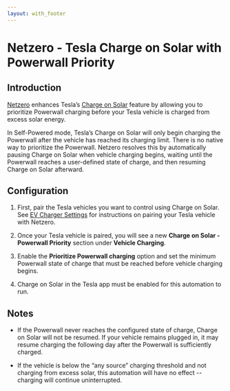```yaml
---
layout: with_footer
---
```


# Netzero - Tesla Charge on Solar with Powerwall Priority

## Introduction

[Netzero](https://www.netzero.energy) enhances Tesla’s
[Charge on Solar](https://www.tesla.com/support/tesla-app/charge-on-solar)
feature by allowing you to prioritize Powerwall charging before your Tesla vehicle is charged from
excess solar energy.

In Self-Powered mode, Tesla’s Charge on Solar will only begin charging the Powerwall after the
vehicle has reached its charging limit. There is no native way to prioritize the Powerwall.
Netzero resolves this by automatically pausing Charge on Solar when vehicle charging begins,
waiting until the Powerwall reaches a user-defined state of charge, and then resuming
Charge on Solar afterward.

## Configuration

1. First, pair the Tesla vehicles you want to control using Charge on Solar.
   See [EV Charger Settings](https://www.netzero.energy/docs/ev_charger_settings) for instructions
   on pairing your Tesla vehicle with Netzero.

2. Once your Tesla vehicle is paired, you will see a new **Charge on Solar - Powerwall Priority**
   section under **Vehicle Charging**.

3. Enable the **Prioritize Powerwall charging** option and set the minimum Powerwall state of
   charge that must be reached before vehicle charging begins.

4. Charge on Solar in the Tesla app must be enabled for this automation to run.

## Notes

- If the Powerwall never reaches the configured state of charge, Charge on Solar will not be
  resumed. If your vehicle remains plugged in, it may resume charging the following day after the
  Powerwall is sufficiently charged.

- If the vehicle is below the “any source” charging threshold and not charging from excess solar,
  this automation will have no effect -- charging will continue uninterrupted.
